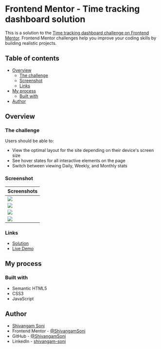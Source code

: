 # Frontend Mentor - Time tracking dashboard solution

This is a solution to the
[Time tracking dashboard challenge on Frontend Mentor](https://www.frontendmentor.io/challenges/time-tracking-dashboard-UIQ7167Jw).
Frontend Mentor challenges help you improve your coding skills by building
realistic projects.

## Table of contents

- [Overview](#overview)
  - [The challenge](#the-challenge)
  - [Screenshot](#screenshot)
  - [Links](#links)
- [My process](#my-process)
  - [Built with](#built-with)
- [Author](#author)

## Overview

### The challenge

Users should be able to:

- View the optimal layout for the site depending on their device's screen size
- See hover states for all interactive elements on the page
- Switch between viewing Daily, Weekly, and Monthly stats

### Screenshot

| Screenshots                    |
| ------------------------------ |
| ![](./screenshots/Desktop.png) |
| ![](./screenshots/2.png)       |
| ![](./screenshots/3.png)       |
| ![](./screenshots/Mobile.png)  |

### Links

- [Solution](https://github.com/ShivangamSoni/FrontEndMentor/tree/main/Time-Tracking-Dashboard)
- [Live Demo](https://ShivangamSoni.github.io/FrontEndMentor/Time-Tracking-Dashboard)

## My process

### Built with

- Semantic HTML5
- CSS3
- JavaScript

## Author

- [Shivangam Soni](https://shivangam-soni.vercel.app/)
- Frontend Mentor -
  [@ShivangamSoni](https://www.frontendmentor.io/profile/ShivangamSoni)
- GitHub - [@ShivangamSoni](https://github.com/ShivangamSoni)
- LinkedIn - [shivangam-soni](https://www.linkedin.com/in/shivangam-soni/)
